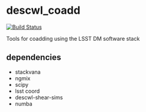 # descwl_coadd
[![Build Status](https://travis-ci.com/LSSTDESC/descwl_coadd.svg?branch=master)](https://travis-ci.com/LSSTDESC/descwl_coadd)

Tools for coadding using the LSST DM software stack

dependencies
------------

 - stackvana
 - ngmix
 - scipy
 - lsst coord
 - descwl-shear-sims
 - numba
